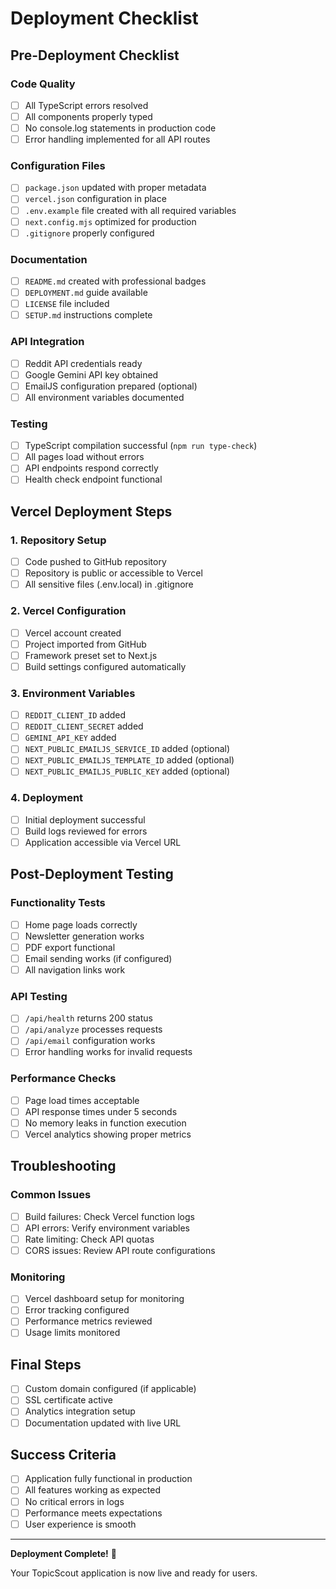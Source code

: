 # Deployment Checklist

## Pre-Deployment Checklist

### Code Quality
- [ ] All TypeScript errors resolved
- [ ] All components properly typed
- [ ] No console.log statements in production code
- [ ] Error handling implemented for all API routes

### Configuration Files
- [ ] `package.json` updated with proper metadata
- [ ] `vercel.json` configuration in place
- [ ] `.env.example` file created with all required variables
- [ ] `next.config.mjs` optimized for production
- [ ] `.gitignore` properly configured

### Documentation
- [ ] `README.md` created with professional badges
- [ ] `DEPLOYMENT.md` guide available
- [ ] `LICENSE` file included
- [ ] `SETUP.md` instructions complete

### API Integration
- [ ] Reddit API credentials ready
- [ ] Google Gemini API key obtained
- [ ] EmailJS configuration prepared (optional)
- [ ] All environment variables documented

### Testing
- [ ] TypeScript compilation successful (`npm run type-check`)
- [ ] All pages load without errors
- [ ] API endpoints respond correctly
- [ ] Health check endpoint functional

## Vercel Deployment Steps

### 1. Repository Setup
- [ ] Code pushed to GitHub repository
- [ ] Repository is public or accessible to Vercel
- [ ] All sensitive files (.env.local) in .gitignore

### 2. Vercel Configuration
- [ ] Vercel account created
- [ ] Project imported from GitHub
- [ ] Framework preset set to Next.js
- [ ] Build settings configured automatically

### 3. Environment Variables
- [ ] `REDDIT_CLIENT_ID` added
- [ ] `REDDIT_CLIENT_SECRET` added  
- [ ] `GEMINI_API_KEY` added
- [ ] `NEXT_PUBLIC_EMAILJS_SERVICE_ID` added (optional)
- [ ] `NEXT_PUBLIC_EMAILJS_TEMPLATE_ID` added (optional)
- [ ] `NEXT_PUBLIC_EMAILJS_PUBLIC_KEY` added (optional)

### 4. Deployment
- [ ] Initial deployment successful
- [ ] Build logs reviewed for errors
- [ ] Application accessible via Vercel URL

## Post-Deployment Testing

### Functionality Tests
- [ ] Home page loads correctly
- [ ] Newsletter generation works
- [ ] PDF export functional
- [ ] Email sending works (if configured)
- [ ] All navigation links work

### API Testing
- [ ] `/api/health` returns 200 status
- [ ] `/api/analyze` processes requests
- [ ] `/api/email` configuration works
- [ ] Error handling works for invalid requests

### Performance Checks
- [ ] Page load times acceptable
- [ ] API response times under 5 seconds
- [ ] No memory leaks in function execution
- [ ] Vercel analytics showing proper metrics

## Troubleshooting

### Common Issues
- [ ] Build failures: Check Vercel function logs
- [ ] API errors: Verify environment variables
- [ ] Rate limiting: Check API quotas
- [ ] CORS issues: Review API route configurations

### Monitoring
- [ ] Vercel dashboard setup for monitoring
- [ ] Error tracking configured
- [ ] Performance metrics reviewed
- [ ] Usage limits monitored

## Final Steps
- [ ] Custom domain configured (if applicable)
- [ ] SSL certificate active
- [ ] Analytics integration setup
- [ ] Documentation updated with live URL

## Success Criteria
- [ ] Application fully functional in production
- [ ] All features working as expected
- [ ] No critical errors in logs
- [ ] Performance meets expectations
- [ ] User experience is smooth

---

**Deployment Complete!** 🚀

Your TopicScout application is now live and ready for users.
